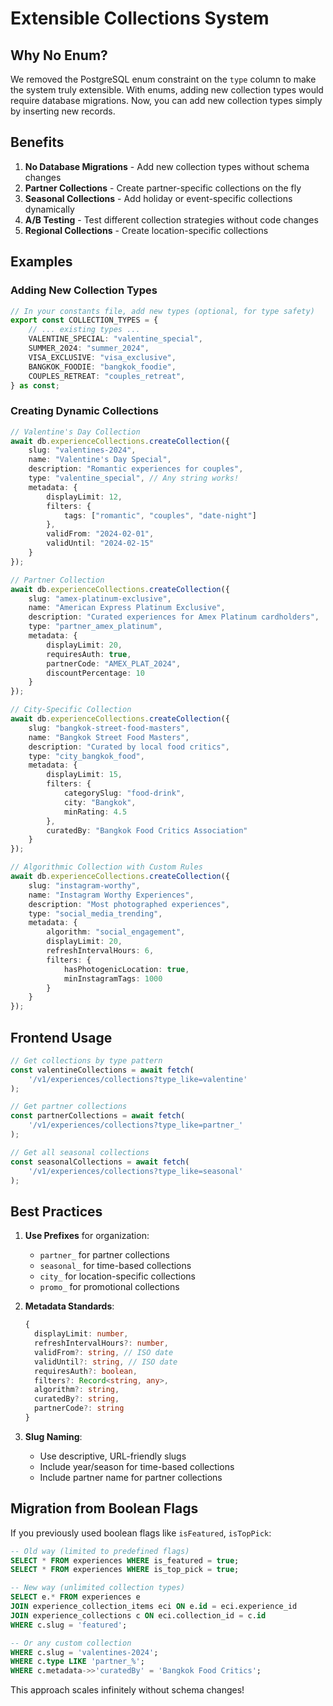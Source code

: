 # Extensible Collections System

## Why No Enum?

We removed the PostgreSQL enum constraint on the `type` column to make the system truly extensible. With enums, adding new collection types would require database migrations. Now, you can add new collection types simply by inserting new records.

## Benefits

1. **No Database Migrations** - Add new collection types without schema changes
2. **Partner Collections** - Create partner-specific collections on the fly
3. **Seasonal Collections** - Add holiday or event-specific collections dynamically
4. **A/B Testing** - Test different collection strategies without code changes
5. **Regional Collections** - Create location-specific collections

## Examples

### Adding New Collection Types

```typescript
// In your constants file, add new types (optional, for type safety)
export const COLLECTION_TYPES = {
    // ... existing types ...
    VALENTINE_SPECIAL: "valentine_special",
    SUMMER_2024: "summer_2024",
    VISA_EXCLUSIVE: "visa_exclusive",
    BANGKOK_FOODIE: "bangkok_foodie",
    COUPLES_RETREAT: "couples_retreat",
} as const;
```

### Creating Dynamic Collections

```typescript
// Valentine's Day Collection
await db.experienceCollections.createCollection({
    slug: "valentines-2024",
    name: "Valentine's Day Special",
    description: "Romantic experiences for couples",
    type: "valentine_special", // Any string works!
    metadata: {
        displayLimit: 12,
        filters: {
            tags: ["romantic", "couples", "date-night"]
        },
        validFrom: "2024-02-01",
        validUntil: "2024-02-15"
    }
});

// Partner Collection
await db.experienceCollections.createCollection({
    slug: "amex-platinum-exclusive",
    name: "American Express Platinum Exclusive",
    description: "Curated experiences for Amex Platinum cardholders",
    type: "partner_amex_platinum",
    metadata: {
        displayLimit: 20,
        requiresAuth: true,
        partnerCode: "AMEX_PLAT_2024",
        discountPercentage: 10
    }
});

// City-Specific Collection
await db.experienceCollections.createCollection({
    slug: "bangkok-street-food-masters",
    name: "Bangkok Street Food Masters",
    description: "Curated by local food critics",
    type: "city_bangkok_food",
    metadata: {
        displayLimit: 15,
        filters: {
            categorySlug: "food-drink",
            city: "Bangkok",
            minRating: 4.5
        },
        curatedBy: "Bangkok Food Critics Association"
    }
});

// Algorithmic Collection with Custom Rules
await db.experienceCollections.createCollection({
    slug: "instagram-worthy",
    name: "Instagram Worthy Experiences",
    description: "Most photographed experiences",
    type: "social_media_trending",
    metadata: {
        algorithm: "social_engagement",
        displayLimit: 20,
        refreshIntervalHours: 6,
        filters: {
            hasPhotogenicLocation: true,
            minInstagramTags: 1000
        }
    }
});
```

## Frontend Usage

```typescript
// Get collections by type pattern
const valentineCollections = await fetch(
    '/v1/experiences/collections?type_like=valentine'
);

// Get partner collections
const partnerCollections = await fetch(
    '/v1/experiences/collections?type_like=partner_'
);

// Get all seasonal collections
const seasonalCollections = await fetch(
    '/v1/experiences/collections?type_like=seasonal'
);
```

## Best Practices

1. **Use Prefixes** for organization:
   - `partner_` for partner collections
   - `seasonal_` for time-based collections
   - `city_` for location-specific collections
   - `promo_` for promotional collections

2. **Metadata Standards**:
   ```typescript
   {
     displayLimit: number,
     refreshIntervalHours?: number,
     validFrom?: string, // ISO date
     validUntil?: string, // ISO date
     requiresAuth?: boolean,
     filters?: Record<string, any>,
     algorithm?: string,
     curatedBy?: string,
     partnerCode?: string
   }
   ```

3. **Slug Naming**:
   - Use descriptive, URL-friendly slugs
   - Include year/season for time-based collections
   - Include partner name for partner collections

## Migration from Boolean Flags

If you previously used boolean flags like `isFeatured`, `isTopPick`:

```sql
-- Old way (limited to predefined flags)
SELECT * FROM experiences WHERE is_featured = true;
SELECT * FROM experiences WHERE is_top_pick = true;

-- New way (unlimited collection types)
SELECT e.* FROM experiences e
JOIN experience_collection_items eci ON e.id = eci.experience_id
JOIN experience_collections c ON eci.collection_id = c.id
WHERE c.slug = 'featured';

-- Or any custom collection
WHERE c.slug = 'valentines-2024';
WHERE c.type LIKE 'partner_%';
WHERE c.metadata->>'curatedBy' = 'Bangkok Food Critics';
```

This approach scales infinitely without schema changes!